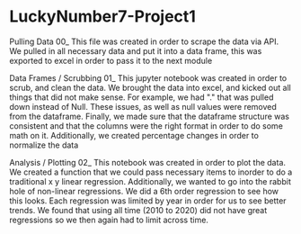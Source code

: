 # LuckyNumber7-Project1

Pulling Data
00_ This file was created in order to scrape the data via API.  We pulled in all necessary data and put it into a data frame, this was exported to excel in order to pass it to the next module

Data Frames / Scrubbing
01_ This jupyter notebook was created in order to scrub, and clean the data.  We brought the data into excel, and kicked out all things that did not make sense.  For example, we had "." that was pulled down instead of Null.  These issues, as well as null values were removed from the dataframe.  Finally, we made sure that the dataframe structure was consistent and that the columns were the right format in order to do some math on it.  Additionally, we created percentage changes in order to normalize the data

Analysis / Plotting
02_ This notebook was created in order to plot the data.  We created a function that we could pass necessary items to inorder to do a traditional x y linear regression.  Additionally, we wanted to go into the rabbit hole of non-linear regressions.  We did a 6th order regression to see how this looks.  Each regression was limited by year in order for us to see better trends.  We found that using all time (2010 to 2020) did not have great regressions so we then again had to limit across time.
